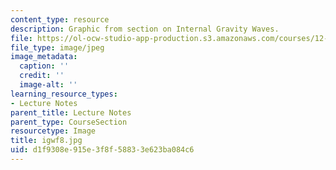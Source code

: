 ```yaml
---
content_type: resource
description: Graphic from section on Internal Gravity Waves.
file: https://ol-ocw-studio-app-production.s3.amazonaws.com/courses/12-802-wave-motions-in-the-ocean-and-atmosphere-spring-2004/d1f9308e915e3f8f58833e623ba084c6_igwf8.jpg
file_type: image/jpeg
image_metadata:
  caption: ''
  credit: ''
  image-alt: ''
learning_resource_types:
- Lecture Notes
parent_title: Lecture Notes
parent_type: CourseSection
resourcetype: Image
title: igwf8.jpg
uid: d1f9308e-915e-3f8f-5883-3e623ba084c6
---
```


